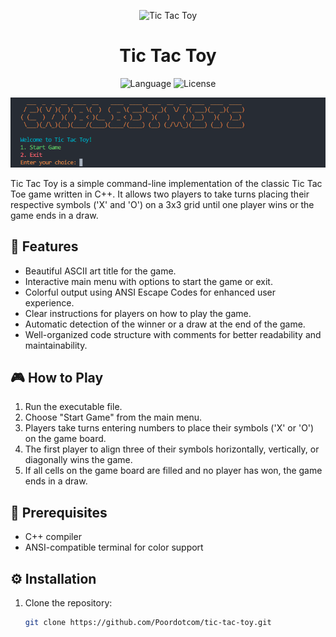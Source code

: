 <p align="center">
  <img src="https://www.lexaloffle.com/media/62348/tictac_1.gif" alt="Tic Tac Toy" width="400">
</p>

<h1 align="center">Tic Tac Toy</h1>

<p align="center">
  <img src="https://img.shields.io/badge/language-C%2B%2B-blue" alt="Language">
  <img src="https://img.shields.io/badge/license-MIT-green" alt="License">
</p>

<p align="center">
  <img src="https://github.com/Poordotcom/Tic-Tac-Toy/blob/main/assets/screenShot.png" alt="Tic Tac Toy Animation" width="600">
</p>

Tic Tac Toy is a simple command-line implementation of the classic Tic Tac Toe game written in C++. It allows two players to take turns placing their respective symbols ('X' and 'O') on a 3x3 grid until one player wins or the game ends in a draw.

## 🚀 Features

- Beautiful ASCII art title for the game.
- Interactive main menu with options to start the game or exit.
- Colorful output using ANSI Escape Codes for enhanced user experience.
- Clear instructions for players on how to play the game.
- Automatic detection of the winner or a draw at the end of the game.
- Well-organized code structure with comments for better readability and maintainability.

## 🎮 How to Play

1. Run the executable file.
2. Choose "Start Game" from the main menu.
3. Players take turns entering numbers to place their symbols ('X' or 'O') on the game board.
4. The first player to align three of their symbols horizontally, vertically, or diagonally wins the game.
5. If all cells on the game board are filled and no player has won, the game ends in a draw.

## 🔧 Prerequisites

- C++ compiler
- ANSI-compatible terminal for color support

## ⚙️ Installation

1. Clone the repository:
   ```sh
   git clone https://github.com/Poordotcom/tic-tac-toy.git
